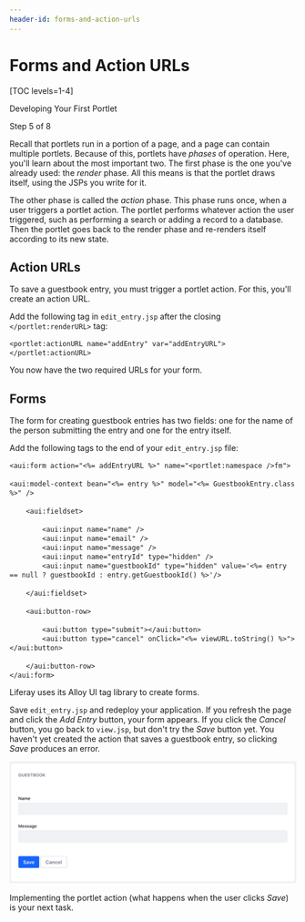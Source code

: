 ```yaml
---
header-id: forms-and-action-urls
---
```


# Forms and Action URLs

[TOC levels=1-4]

<div class="learn-path-step row">
    <p id="stepTitle">Developing Your First Portlet</p><p>Step 5 of 8</p>
</div>

Recall that portlets run in a portion of a page, and a page can contain multiple 
portlets. Because of this, portlets have *phases* of operation. Here, you'll 
learn about the most important two. The first phase is the one you've already 
used: the *render* phase. All this means is that the portlet draws itself, using 
the JSPs you write for it. 

The other phase is called the *action* phase. This phase runs once, when a user
triggers a portlet action. The portlet performs whatever action the user
triggered, such as performing a search or adding a record to a database. Then
the portlet goes back to the render phase and re-renders itself according to its
new state.

## Action URLs

To save a guestbook entry, you must trigger a portlet action. For this, you'll
create an action URL.

Add the following tag in `edit_entry.jsp` after the closing 
`</portlet:renderURL>` tag: 

```markup
<portlet:actionURL name="addEntry" var="addEntryURL"></portlet:actionURL>
```

You now have the two required URLs for your form. 

## Forms

The form for creating guestbook entries has two fields: one for the name of the
person submitting the entry and one for the entry itself. 

Add the following tags to the end of your `edit_entry.jsp` file: 

```markup
<aui:form action="<%= addEntryURL %>" name="<portlet:namespace />fm">

<aui:model-context bean="<%= entry %>" model="<%= GuestbookEntry.class %>" />

	<aui:fieldset>

		<aui:input name="name" />
		<aui:input name="email" />
		<aui:input name="message" />
		<aui:input name="entryId" type="hidden" />
		<aui:input name="guestbookId" type="hidden" value='<%= entry == null ? guestbookId : entry.getGuestbookId() %>'/>

	</aui:fieldset>

	<aui:button-row>

		<aui:button type="submit"></aui:button>
		<aui:button type="cancel" onClick="<%= viewURL.toString() %>"></aui:button>

	</aui:button-row>
</aui:form>
```

Liferay uses its Alloy UI tag library to create forms. 

Save `edit_entry.jsp` and redeploy your application. If you refresh the page and
click the *Add Entry* button, your form appears. If you click the *Cancel*
button, you go back to `view.jsp`, but don't try the *Save* button yet. You
haven't yet created the action that saves a guestbook entry, so clicking *Save*
produces an error.

![Figure 1: This is the Guestbook application's form for adding entries.](../../../images/first-guestbook-portlet-edit-entry.png)

Implementing the portlet action (what happens when the user clicks *Save*) is
your next task. 
